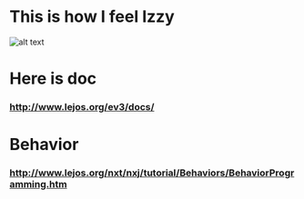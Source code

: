 # This is how I feel Izzy

![alt text](https://168hours.files.wordpress.com/2008/08/codecomments.png)

# Here is doc
### http://www.lejos.org/ev3/docs/

# Behavior
### http://www.lejos.org/nxt/nxj/tutorial/Behaviors/BehaviorProgramming.htm
